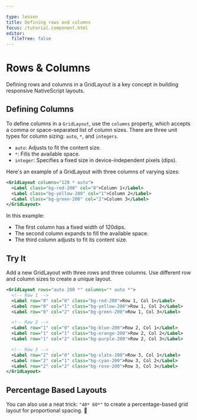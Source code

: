 ```yaml
---

type: lesson  
title: Defining rows and columns  
focus: /tutorial.component.html  
editor:
  fileTree: false
---
```


# Rows & Columns

Defining rows and columns in a GridLayout is a key concept in building responsive NativeScript layouts. 

## Defining Columns

To define columns in a `GridLayout`, use the `columns` property, which accepts a comma or space-separated list of column sizes. There are three unit types for column sizing: `auto`, `*`, and `integers`.

- `auto`: Adjusts to fit the content size.
- `*`: Fills the available space.
- `integer`: Specifies a fixed size in device-independent pixels (dips).

Here's an example of a GridLayout with three columns of varying sizes:
```xml
<GridLayout columns="120 * auto">
  <Label class="bg-red-200" col="0">Column 1</Label>
  <Label class="bg-yellow-200" col="1">Column 2</Label>
  <Label class="bg-green-200" col="2">Column 3</Label>
</GridLayout>
```
In this example:

 - The first column has a fixed width of 120dips.
 - The second column expands to fill the available space.
 - The third column adjusts to fit its content size.

## Try It

Add a new GridLayout with three rows and three columns. Use different row and column sizes to create a unique layout. 
```xml
<GridLayout rows="auto 200 *" columns="* auto *">
  <!-- Row 1 -->
  <Label row="0" col="0" class="bg-red-200">Row 1, Col 1</Label>
  <Label row="0" col="1" class="bg-yellow-200">Row 1, Col 2</Label>
  <Label row="0" col="2" class="bg-green-200">Row 1, Col 3</Label>

  <!-- Row 2 -->
  <Label row="1" col="0" class="bg-blue-200">Row 2, Col 1</Label>
  <Label row="1" col="1" class="bg-orange-200">Row 2, Col 2</Label>
  <Label row="1" col="2" class="bg-purple-200">Row 2, Col 3</Label>

  <!-- Row 3 -->
  <Label row="2" col="0" class="bg-slate-200">Row 3, Col 1</Label>
  <Label row="2" col="1" class="bg-cyan-200">Row 3, Col 2</Label>
  <Label row="2" col="2" class="bg-rose-200">Row 3, Col 3</Label>
</GridLayout>
```

## Percentage Based Layouts

You can also use a neat trick: `"40* 60*"` to create a percentage-based grid layout for proportional spacing. 🤯